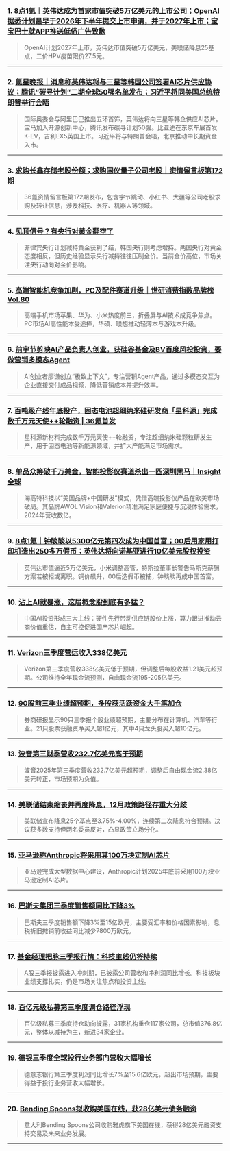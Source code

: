 ### 1. [8点1氪｜英伟达成为首家市值突破5万亿美元的上市公司；OpenAI据悉计划最早于2026年下半年提交上市申请，并于2027年上市；宝宝巴士就APP推送低俗广告致歉](https://36kr.com/p/3530925303061380?f=rss)

> OpenAI计划2027年上市，英伟达市值突破5万亿美元，美联储降息25基点，二价HPV疫苗限价27.5元。

---


### 2. [氪星晚报｜消息称英伟达将与三星等韩国公司签署AI芯片供应协议；腾讯“碳寻计划”二期全球50强名单发布；习近平将同美国总统特朗普举行会晤](https://36kr.com/p/3530071780793225?f=rss)

> 国际奥委会与阿里巴巴推出五环首饰，英伟达将向三星等韩企供应AI芯片。宝马加入开源创新中心，腾讯发布碳寻计划50强。比亚迪在东京车展首发K-EV，吉利EX5英国上市。习近平将与特朗普会晤，北京推动中长期资金入市。

---


### 3. [求购长鑫存储老股份额；求购国仪量子公司老股｜资情留言板第172期](https://36kr.com/p/3530099756718981?f=rss)

> 36氪资情留言板第172期发布，包含字节跳动、小红书、大疆等公司老股求购及转让信息，涉及科技、医疗、机器人等领域。

---


### 4. [见顶信号？有央行对黄金翻空了](https://36kr.com/p/3530040119221128?f=rss)

> 菲律宾央行计划减持黄金获利了结，韩国央行则考虑增持。两国央行对黄金态度相反，但历史经验显示央行减持往往压制金价。当前金价高位，市场关注央行动向对金价影响。

---


### 5. [高端智能机竞争加剧，PC及配件赛道升级｜世研消费指数品牌榜Vol.80](https://36kr.com/p/3530017051827077?f=rss)

> 高端手机市场苹果、华为、小米热度前三，折叠屏与AI技术成竞争焦点。PC市场AI高性能本受追捧，华硕、联想推动轻薄本与游戏本升级。

---


### 6. [前字节剪映AI产品负责人创业，获硅谷基金及BV百度风投投资，要做营销多模态Agent](https://36kr.com/p/3529804328410242?f=rss)

> AI创业者廖谦创立“极致上下文”，专注营销Agent产品，通过多模态交互为企业直接交付成品视频，降低营销成本并提升效率。

---


### 7. [百吨级产线年底投产，固态电池超细纳米硅研发商「星科源」完成数千万元天使++轮融资 | 36氪首发](https://36kr.com/p/3529705647479943?f=rss)

> 星科源新材料完成数千万元天使++轮融资，专注超细纳米硅颗粒研发生产，用于固态电池等新能源领域，并扩大产能满足市场需求。

---


### 8. [单品众筹破千万美金，智能投影仪赛道杀出一匹深圳黑马｜Insight全球](https://36kr.com/p/3528611660307588?f=rss)

> 海高特科技以“美国品牌+中国研发”模式，凭借高端投影仪产品在欧美市场破局。其品牌AWOL Vision和Valerion精准满足家庭便捷与沉浸体验需求，2024年营收数亿。

---


### 9. [8点1氪｜钟睒睒以5300亿元第四次成为中国首富；00后用家用打印机造出250多万假币；英伟达将向诺基亚进行10亿美元股权投资](https://36kr.com/p/3529516228025223?f=rss)

> 英伟达市值逼近5万亿美元，小米调整高管，特斯拉董事长警告马斯克薪酬方案若被拒或离职。铜价飙升，00后造假币被捕，钟睒睒再成中国首富。

---


### 10. [沾上AI就暴涨，这届概念股到底有多猛？](https://36kr.com/p/3528743020862593?f=rss)

> 中国AI投资形成三大主线：硬件先行带动供应链股价上涨，算力跟进推动云商价值重估，自主可控促进国产芯片崛起。

---


### 11. [Verizon三季度营运收入338亿美元](https://36kr.com/newsflashes/3530925905321088?f=rss)

> Verizon第三季度营收338亿美元低于预期，但调整后每股收益1.21美元超预期。公司维持全年现金流预测，自由现金流195-205亿美元。

---


### 12. [90股前三季业绩超预期，多股获活跃资金大手笔加仓](https://36kr.com/newsflashes/3530927591971971?f=rss)

> 券商研报显示90只三季报个股业绩超预期，主要分布在计算机、汽车等行业。21只股票获融资净买入超1亿元，其中4只龙头股买入超10亿元。

---


### 13. [波音第三财季营收232.7亿美元高于预期](https://36kr.com/newsflashes/3530915166968713?f=rss)

> 波音2025年第三季度营收232.7亿美元超预期，调整后自由现金流2.38亿美元转正，市场预期为负值。

---


### 14. [美联储结束缩表并再度降息，12月政策路径存重大分歧](https://36kr.com/newsflashes/3530924280585093?f=rss)

> 美联储宣布降息25个基点至3.75%-4.00%，连续第二次降息符合预期。决议获多数支持但两名委员反对，凸显政策立场分化。

---


### 15. [亚马逊称Anthropic将采用其100万块定制AI芯片](https://36kr.com/newsflashes/3530912586554245?f=rss)

> 亚马逊完成大型数据中心建设，Anthropic计划2025年底前采用100万块亚马逊定制AI芯片。

---


### 16. [巴斯夫集团三季度销售额同比下降3%](https://36kr.com/newsflashes/3530913721703304?f=rss)

> 巴斯夫三季度销售额下降3%至15亿欧元，主要受汇率和价格因素影响，息税折旧摊销前收益同比减少7800万欧元。

---


### 17. [基金经理把脉三季报行情：科技主线仍将持续](https://36kr.com/newsflashes/3530911506602881?f=rss)

> A股三季报披露进入冲刺期，已披露公司营收和净利润同比增长。科技板块业绩支撑扎实，仍是市场关注焦点和投资主线。

---


### 18. [百亿元级私募第三季度调仓路径浮现](https://36kr.com/newsflashes/3530910192425857?f=rss)

> 百亿级私募三季度持仓动向披露，31家机构重仓117家公司，总市值376.8亿元，整体以减持为主，新进34家企业。

---


### 19. [德银三季度全球投行业务部门营收大幅增长](https://36kr.com/newsflashes/3530906408229764?f=rss)

> 德意志银行第三季度利润同比增长7%至15.6亿欧元，超出市场预期，主要得益于投行业务营收大幅增长。

---


### 20. [Bending Spoons拟收购美国在线，获28亿美元债务融资](https://36kr.com/newsflashes/3530907889048712?f=rss)

> 意大利Bending Spoons公司收购雅虎旗下美国在线，获得28亿美元融资支持交易及未来业务发展。

---

